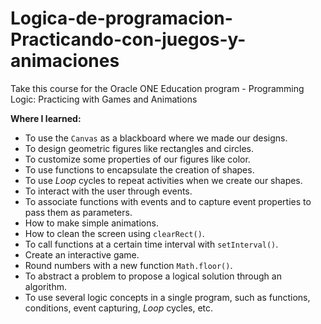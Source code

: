 # Logica-de-programacion-Practicando-con-juegos-y-animaciones
Take this course for the Oracle ONE Education program - Programming Logic: Practicing with Games and Animations

****Where I learned:****

- To use the `Canvas` as a blackboard where we made our designs.
- To design geometric figures like rectangles and circles.
- To customize some properties of our figures like color.
- To use functions to encapsulate the creation of shapes.
- To use *Loop* cycles to repeat activities when we create our shapes.
- To interact with the user through events.
- To associate functions with events and to capture event properties to pass them as parameters.
- How to make simple animations.
- How to clean the screen using `clearRect()`.
- To call functions at a certain time interval with `setInterval()`.
- Create an interactive game.
- Round numbers with a new function `Math.floor()`.
- To abstract a problem to propose a logical solution through an algorithm.
- To use several logic concepts in a single program, such as functions, conditions, event capturing, *Loop* cycles, etc.
